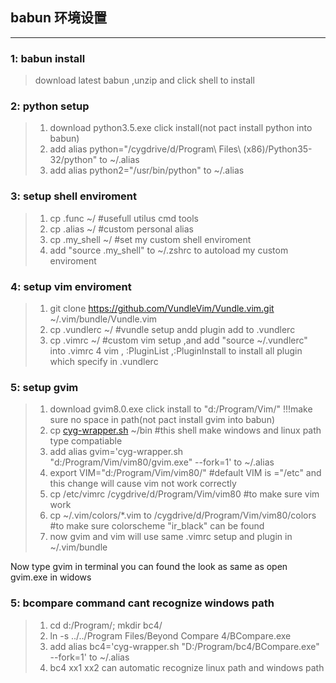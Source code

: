 ## babun 环境设置 ##
----------
### 1: babun install 

>download latest babun ,unzip and click shell to install 

### 2: python setup

>1.  download python3.5.exe  click install(not pact install python into babun)
>2.  add alias python="/cygdrive/d/Program\ Files\ \(x86\)/Python35-32/python" to ~/.alias 
>3.  add alias python2="/usr/bin/python" to ~/.alias 

### 3: setup shell enviroment

>1.  cp .func ~/      #usefull utilus cmd tools 
>2.  cp .alias  ~/    #custom personal alias 
>3.  cp .my_shell  ~/ #set my custom shell enviroment 
>4.  add "source .my_shell" to ~/.zshrc to autoload my custom enviroment

### 4: setup vim enviroment

>1.  git clone https://github.com/VundleVim/Vundle.vim.git ~/.vim/bundle/Vundle.vim
>2.  cp .vundlerc ~/  #vundle setup andd plugin add to .vundlerc
>3.  cp .vimrc ~/     #custom vim setup ,and add "source ~/.vundlerc" into .vimrc 
>4   vim , :PluginList ,:PluginInstall to install all plugin which specify in .vundlerc

### 5: setup gvim 

>1.  download gvim8.0.exe click install to "d:/Program/Vim/" !!!make sure no space in path(not pact install gvim into babun)
>2.  cp [cyg-wrapper.sh][1] ~/bin #this shell make windows and linux path type compatiable
>3.  add alias gvim='cyg-wrapper.sh "d:/Program/Vim/vim80/gvim.exe" --fork=1' to ~/.alias 
>4.  export VIM="d:/Program/Vim/vim80/" #default VIM is ="/etc" and this change will cause vim not work correctly
>5.  cp /etc/vimrc /cygdrive/d/Program/Vim/vim80 #to make sure vim work
>6.  cp ~/.vim/colors/*.vim to /cygdrive/d/Program/Vim/vim80/colors #to make sure colorscheme "ir_black" can be found
>7.  now gvim and vim will use same .vimrc setup and plugin in ~/.vim/bundle

Now type gvim in terminal you can found the look as same as open gvim.exe in widows 

### 5: bcompare command cant recognize windows path 

>1.  cd d:/Program/; mkdir bc4/ 
>2.  ln -s ../../Program Files/Beyond Compare 4/BCompare.exe
>3.  add alias bc4='cyg-wrapper.sh "D:/Program/bc4/BCompare.exe" --fork=1'  to ~/.alias 
>3.  bc4 xx1 xx2  can automatic recognize linux path and windows path


  [1]: https://github.com/LucHermitte/Bash-scripts/blob/master/cyg-wrapper.sh

